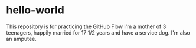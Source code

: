# hello-world
This repository is for practicing the GitHub Flow
I'm a mother of 3 teenagers, happily married for 17 1/2 years and have a service dog. I'm also an amputee.
